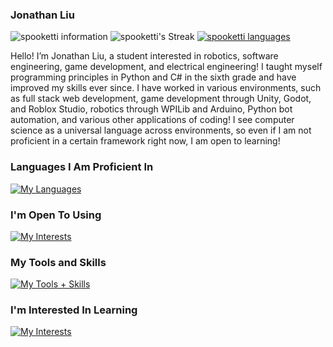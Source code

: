 ### Jonathan Liu
![spooketti information](https://github-readme-stats.vercel.app/api?username=spooketti&theme=dark&show_icons=true,&hide_border=true)
![spooketti's Streak](https://github-readme-streak-stats.herokuapp.com/?user=spooketti&theme=dark&hide_border=true)
[![spooketti languages](https://github-readme-stats-salesp07.vercel.app/api/top-langs/?username=spooketti&hide=jupyter%20notebook,scss,makefile,dockerfile,nix,shell,ruby&langs_count=8&layout=compact&theme=dark&hide_border=true)](https://github.com/spooketti/github-readme-stats)

Hello! I’m Jonathan Liu, a student interested in robotics, software engineering, game development, and electrical engineering! I taught myself programming principles in Python and C# in the sixth grade and have improved my skills ever since. I have worked in various environments, such as full stack web development, game development through Unity, Godot, and Roblox Studio, robotics through WPILib and Arduino, Python bot automation, and various other applications of coding! I see computer science as a universal language across environments, so even if I am not proficient in a certain framework right now, I am open to learning!


<!--
**spooketti/spooketti** is a ✨ _special_ ✨ repository because its `README.md` (this file) appears on your GitHub profile.

Here are some ideas to get you started:

- 🔭 I’m currently working on ...
- 🌱 I’m currently learning ...
- 👯 I’m looking to collaborate on ...
- 🤔 I’m looking for help with ...
- 💬 Ask me about ...
- 📫 How to reach me: ...
- 😄 Pronouns: ...
- ⚡ Fun fact: ...
-->
### Languages I Am Proficient In
[![My Languages](https://skillicons.dev/icons?i=html,js,css,python,java,cs,&perline=3)](https://skillicons.dev)
### I'm Open To Using
[![My Interests](https://skillicons.dev/icons?i=cpp,lua,nodejs,&perline=3)](https://skillicons.dev)
### My Tools and Skills
[![My Tools + Skills](https://skillicons.dev/icons?i=arduino,blender,firebase,git,ps,github,replit,vscode,idea,androidstudio,matlab,opencv,sqlite,godot,unity,robloxstudio,bots,flask,selenium,md&perline=3)](https://skillicons.dev)
### I'm Interested In Learning
[![My Interests](https://skillicons.dev/icons?i=aws,cloudflare,linux,react,go,c,&perline=3)](https://skillicons.dev)
